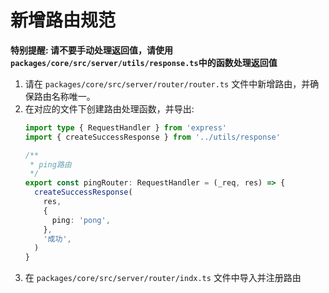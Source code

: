 # 新增路由规范

**特别提醒: 请不要手动处理返回值，请使用`packages/core/src/server/utils/response.ts`中的函数处理返回值**


1. 请在 `packages/core/src/server/router/router.ts` 文件中新增路由，并确保路由名称唯一。
2. 在对应的文件下创建路由处理函数，并导出:
   ```ts
   import type { RequestHandler } from 'express'
   import { createSuccessResponse } from '../utils/response'

   /**
    * ping路由
    */
   export const pingRouter: RequestHandler = (_req, res) => {
     createSuccessResponse(
       res,
       {
         ping: 'pong',
       },
       '成功',
     )
   }

   ```
3. 在 `packages/core/src/server/router/indx.ts` 文件中导入并注册路由
